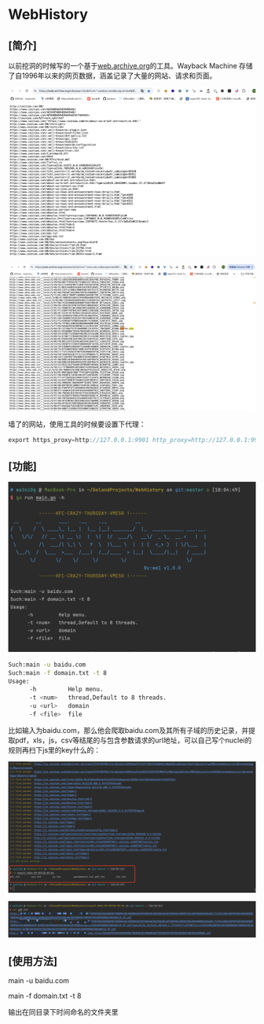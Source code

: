 # WebHistory

## \[简介]

以前挖洞的时候写的一个基于[web.archive.org](http://web.archive.org "web.archive.org")的工具。Wayback Machine 存储了自1996年以来的网页数据，涵盖记录了大量的网站、请求和页面。

![](image/image_doXgOSa_iO.png)

![](image/image_u71ospycdJ.png)

墙了的网站，使用工具的时候要设置下代理：

```java
export https_proxy=http://127.0.0.1:9901 http_proxy=http://127.0.0.1:9901 all_proxy=socks5://127.0.0.1:9901
```

## \[功能]

![](image/image_C0lhhFBJWp.png)

```bash
Such:main -u baidu.com
Such:main -f domain.txt -t 8
Usage:
      -h         Help menu.
      -t <num>   thread,Default to 8 threads.
      -u <url>   domain
      -f <file>  file


```

比如输入为baidu.com，那么他会爬取baidu.com及其所有子域的历史记录，并提取pdf，xls，js，csv等结尾的与包含参数请求的url地址，可以自己写个nuclei的规则再扫下js里的key什么的：

![](image/image_f8OTU1cAGK.png)

![](image/image_66lo5t3z1F.png)

## \[使用方法]

main -u baidu.com

main -f domain.txt -t 8

输出在同目录下时间命名的文件夹里
